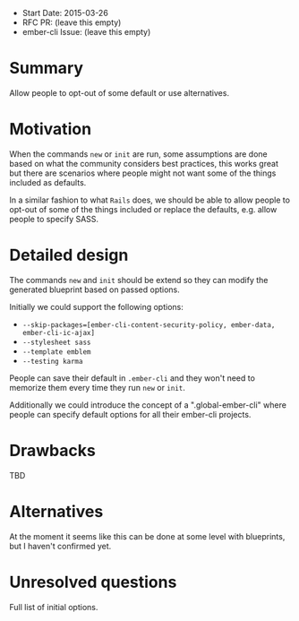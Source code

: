 - Start Date: 2015-03-26
- RFC PR: (leave this empty)
- ember-cli Issue: (leave this empty)

# Summary

Allow people to opt-out of some default or use alternatives.

# Motivation

When the commands `new` or `init` are run, some assumptions are done
based on what the community considers best practices, this works great
but there are scenarios where people might not want some of the things
included as defaults.

In a similar fashion to what `Rails` does, we should be able to allow
people to opt-out of some of the things included or replace the
defaults, e.g. allow people to specify SASS.

# Detailed design

The commands `new` and `init` should be extend so they can modify the
generated blueprint based on passed options.

Initially we could support the following options:

- `--skip-packages=[ember-cli-content-security-policy, ember-data, ember-cli-ic-ajax]`
- `--stylesheet sass`
- `--template emblem`
- `--testing karma`

People can save their default in `.ember-cli` and they won't need to
memorize them every time they run `new` or `init`.

Additionally we could introduce the concept of a ".global-ember-cli"
where people can specify default options for all their ember-cli
projects.

# Drawbacks

TBD

# Alternatives

At the moment it seems like this can be done at some level with
blueprints, but I haven't confirmed yet.

# Unresolved questions

Full list of initial options.
